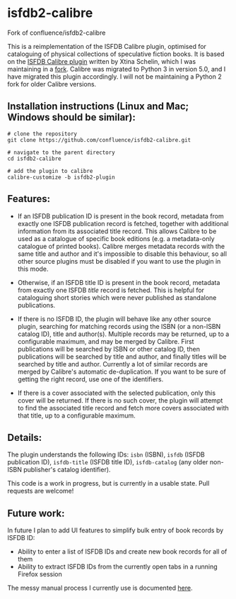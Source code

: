 # isfdb2-calibre

Fork of confluence/isfdb2-calibre

This is a reimplementation of the ISFDB Calibre plugin, optimised for cataloguing of physical collections of speculative fiction books. It is based on the [ISFDB Calibre plugin][1] written by Xtina Schelin, which I was maintaining in a [fork][2]. Calibre was migrated to Python 3 in version 5.0, and I have migrated this plugin accordingly. I will not be maintaining a Python 2 fork for older Calibre versions.

## Installation instructions (Linux and Mac; Windows should be similar):

    # clone the repository
    git clone https://github.com/confluence/isfdb2-calibre.git
    
    # navigate to the parent directory
    cd isfdb2-calibre
    
    # add the plugin to calibre
    calibre-customize -b isfdb2-plugin

## Features:

* If an ISFDB publication ID is present in the book record, metadata from exactly one ISFDB publication record is fetched, together with additional information from its associated title record. This allows Calibre to be used as a catalogue of specific book editions (e.g. a metadata-only catalogue of printed books). Calibre merges metadata records with the same title and author and it's impossible to disable this behaviour, so all other source plugins must be disabled if you want to use the plugin in this mode.

* Otherwise, if an ISFDB title ID is present in the book record, metadata from exactly one ISFDB *title* record is fetched. This is helpful for cataloguing short stories which were never published as standalone publications.

* If there is no ISFDB ID, the plugin will behave like any other source plugin, searching for matching records using the ISBN (or a non-ISBN catalog ID), title and author(s). Multiple records may be returned, up to a configurable maximum, and may be merged by Calibre. First publications will be searched by ISBN or other catalog ID, then publications will be searched by title and author, and finally titles will be searched by title and author. Currently a lot of similar records are merged by Calibre's automatic de-duplication. If you want to be sure of getting the right record, use one of the identifiers.

* If there is a cover associated with the selected publication, only this cover will be returned. If there is no such cover, the plugin will attempt to find the associated title record and fetch more covers associated with that title, up to a configurable maximum.

## Details:

The plugin understands the following IDs: `isbn` (ISBN), `isfdb` (ISFDB publication ID), `isfdb-title` (ISFDB title ID), `isfdb-catalog` (any older non-ISBN publisher's catalog identifier).

This code is a work in progress, but is currently in a usable state. Pull requests are welcome!

## Future work:

In future I plan to add UI features to simplify bulk entry of book records by ISFDB ID:

* Ability to enter a list of ISFDB IDs and create new book records for all of them
* Ability to extract ISFDB IDs from the currently open tabs in a running Firefox session

The messy manual process I currently use is documented [here](http://confluence.locustforge.net/blog/posts/isfdb-calibre/).

[1]: https://github.com/XtinaSchelin/isfdb-calibre
[2]: https://github.com/confluence/isfdb-calibre
